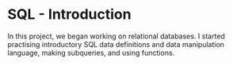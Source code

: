 # SQL - Introduction

In this project, we began working on relational databases. I started practising introductory SQL data definitions and data manipulation language, making subqueries, and using functions.
